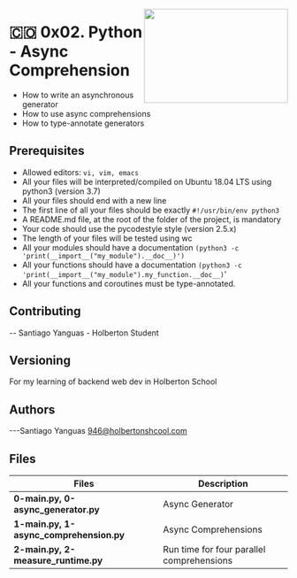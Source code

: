 <p>
<img width="260" height="170" src="https://www.flaticon.com/svg/static/icons/svg/1069/1069890.svg" align="right" >
</p>

# :colombia: 0x02. Python - Async Comprehension

- How to write an asynchronous generator
- How to use async comprehensions
- How to type-annotate generators

## Prerequisites

- Allowed editors: `vi, vim, emacs`
- All your files will be interpreted/compiled on Ubuntu 18.04 LTS using python3 (version 3.7)
- All your files should end with a new line
- The first line of all your files should be exactly `#!/usr/bin/env python3`
- A README.md file, at the root of the folder of the project, is mandatory
- Your code should use the pycodestyle style (version 2.5.x)
- The length of your files will be tested using wc
- All your modules should have a documentation `(python3 -c 'print(__import__("my_module").__doc__)')`
- All your functions should have a documentation `(python3 -c 'print(__import__("my_module").my_function.__doc__)`'
- All your functions and coroutines must be type-annotated.

## Contributing

-- Santiago Yanguas - Holberton Student

## Versioning

For my learning of backend web dev in Holberton School

## Authors

---Santiago Yanguas 946@holbertonshcool.com

## Files

| Files                                   | Description                               |
| --------------------------------------- | ----------------------------------------- |
| **0-main.py, 0-async_generator.py**     | Async Generator                           |
| **1-main.py, 1-async_comprehension.py** | Async Comprehensions                      |
| **2-main.py, 2-measure_runtime.py**     | Run time for four parallel comprehensions |
